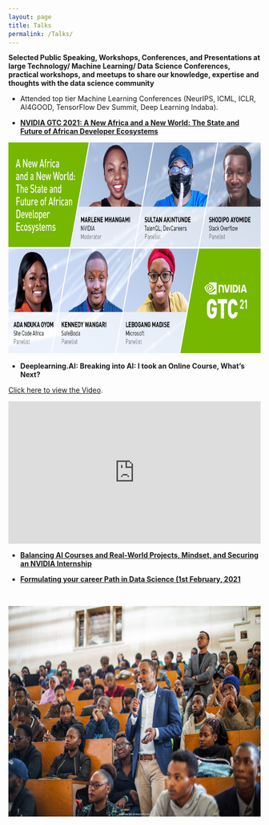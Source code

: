 ```yaml
---
layout: page
title: Talks
permalink: /Talks/
---
```


**Selected Public Speaking, Workshops, Conferences, and Presentations at large Technology/ Machine Learning/ Data Science Conferences, practical workshops, and meetups to share our knowledge, expertise and thoughts with the data science community**


- Attended top tier Machine Learning Conferences (NeurIPS, ICML, ICLR, AI4GOOD, TensorFlow Dev Summit, Deep Learning Indaba).


- [**NVIDIA GTC 2021:   A New Africa and a New World: The State and Future of African Developer Ecosystems**](https://www.nvidia.cn/on-demand/session/gtcspring21-e32500/?playlistId=playList-efd5379e-ca6f-4121-b375-37db43c0b3dd)

<p align="center">
  <img width="540" height="420" src="https://raw.githubusercontent.com/kennedykwangari/kennedykwangari.github.io/master/images/nvidia.jpg">
</p>


 - **Deeplearning.AI:  Breaking into AI: I took an Online Course, What’s Next?**
<p> <a href="https://www.youtube.com/watch?v=QSLh7CUEfXA">Click here to view the Video</a>.</p>

<div style="position: relative; padding-bottom: 56.25%; height: 0; overflow: hidden;">
  <iframe src="https://www.youtube.com/watch?v=QSLh7CUEfXA" style="position: absolute; top: 0; left: 0; width: 100%; height: 100%; border:0;" allowfullscreen title="YouTube Video"></iframe>
</div>



- [**Balancing AI Courses and Real-World Projects, Mindset, and Securing an NVIDIA Internship**](https://omdena.com/blog/nvidia-ai/)


 
- [**Formulating your career Path in Data Science (1st February, 2021**](https://medium.com/@grivineochieng/first-pie-ai-meetup-kenya-c6dd756929b1)


&nbsp;
<p align="center">
  <img width="540" height="420" src="https://raw.githubusercontent.com/kennedykwangari/kennedykwangari.github.io/master/images/kwangarinairobi.jpeg">
</p>
&nbsp;  
